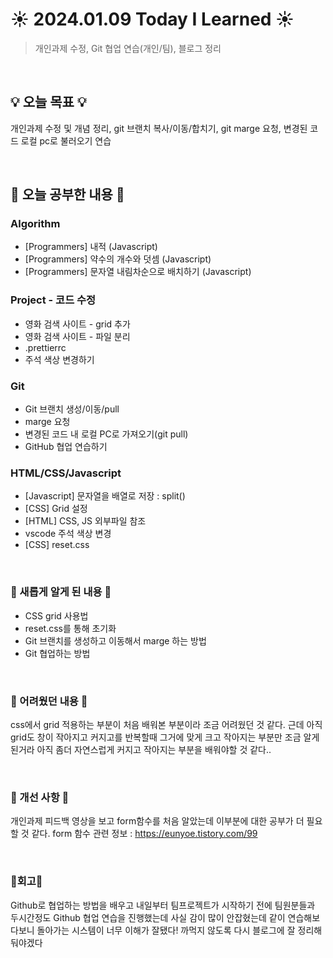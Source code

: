 # ☀️ 2024.01.09 Today I Learned ☀️
> 개인과제 수정, Git 협업 연습(개인/팀), 블로그 정리

<br/>
 
## 💡 오늘 목표 💡
개인과제 수정 및 개념 정리, git 브랜치 복사/이동/합치기, git marge 요청, 변경된 코드 로컬 pc로 불러오기 연습

<br/>

## 📖 오늘 공부한 내용 📖
### Algorithm
- [Programmers] 내적 (Javascript)
- [Programmers] 약수의 개수와 덧셈 (Javascript)
- [Programmers] 문자열 내림차순으로 배치하기 (Javascript)

### Project - 코드 수정
- 영화 검색 사이트 - grid 추가
- 영화 검색 사이트 - 파일 분리
- .prettierrc
- 주석 색상 변경하기

### Git
- Git 브랜치 생성/이동/pull
- marge 요청
- 변경된 코드 내 로컬 PC로 가져오기(git pull)
- GitHub 협업 연습하기

### HTML/CSS/Javascript
- [Javascript] 문자열을 배열로 저장 : split()
- [CSS] Grid 설정
- [HTML] CSS, JS 외부파일 참조
- vscode 주석 색상 변경
- [CSS] reset.css

<br/>

### 📖 새롭게 알게 된 내용 📖
- CSS grid 사용법
- reset.css를 통해 초기화
- Git 브랜치를 생성하고 이동해서 marge 하는 방법
- Git 협업하는 방법

<br/>

### 📖 어려웠던 내용 📖
css에서 grid 적용하는 부분이 처음 배워본 부분이라 조금 어려웠던 것 같다. 근데 아직 grid도 창이 작아지고 커지고를 반복할때 그거에 맞게 크고 작아지는 부분만 조금 알게 된거라 아직 좀더 자연스럽게 커지고 작아지는 부분을 배워야할 것 같다.. 

<br/>

### 📁 개선 사항 📁
개인과제 피드백 영상을 보고 form함수를 처음 알았는데 이부분에 대한 공부가 더 필요할 것 같다.
form 함수 관련 정보 : https://eunyoe.tistory.com/99

<br/>

### 🧸회고🧸
Github로 협업하는 방법을 배우고 내일부터 팀프로젝트가 시작하기 전에 팀원분들과 두시간정도 Github 협업 연습을 진행했는데 사실 감이 많이 안잡혔는데 같이 연습해보다보니 돌아가는 시스템이 너무 이해가 잘됐다! 까먹지 않도록 다시 블로그에 잘 정리해둬야겠다
